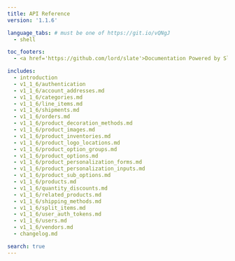 ```yaml
---
title: API Reference
version: '1.1.6'

language_tabs: # must be one of https://git.io/vQNgJ
  - shell

toc_footers:
  - <a href='https://github.com/lord/slate'>Documentation Powered by Slate</a>

includes:
  - introduction
  - v1_1_6/authentication
  - v1_1_6/account_addresses.md
  - v1_1_6/categories.md
  - v1_1_6/line_items.md
  - v1_1_6/shipments.md
  - v1_1_6/orders.md
  - v1_1_6/product_decoration_methods.md
  - v1_1_6/product_images.md
  - v1_1_6/product_inventories.md
  - v1_1_6/product_logo_locations.md
  - v1_1_6/product_option_groups.md
  - v1_1_6/product_options.md
  - v1_1_6/product_personalization_forms.md
  - v1_1_6/product_personalization_inputs.md
  - v1_1_6/product_sub_options.md
  - v1_1_6/products.md
  - v1_1_6/quantity_discounts.md
  - v1_1_6/related_products.md
  - v1_1_6/shipping_methods.md
  - v1_1_6/split_items.md
  - v1_1_6/user_auth_tokens.md
  - v1_1_6/users.md
  - v1_1_6/vendors.md
  - changelog.md

search: true
---
```

